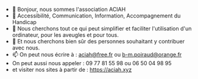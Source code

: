 - 👋 Bonjour, nous sommes l'association ACIAH
- 👀 Accessibilité, Communication, Information, Accompagnement du Handicap
- 🌱 Nous cherchons tout ce qui peut simplifier et faciliter l'utilisation d'un ordinateur, pour les aveugles et pour tous.
- 💞️ Et nous cherchons bien sûr des personnes souhaitant y contribuer avec nous.
- 📫 On peut nous écrire à : aciah@free.fr ou b-m.poiraud@orange.fr 
- On peut aussi nous appeler : 09 77 81 55 98 ou 06 50 04 98 95
- et visiter nos sites à partir de : https://aciah.xyz

<!---
aciah-linux-os/aciah-linux-os is a ✨ special ✨ repository because its `README.md` (this file) appears on your GitHub profile.
You can click the Preview link to take a look at your changes.
--->

